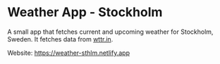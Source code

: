 # Weather App - Stockholm
A small app that fetches current and upcoming weather for Stockholm, Sweden.
It fetches data from [wttr.in](https://wttr.in).

Website: https://weather-sthlm.netlify.app